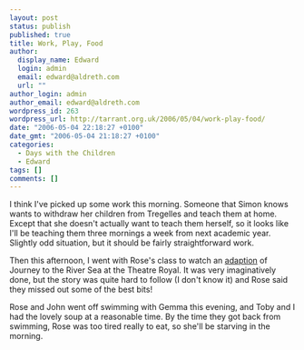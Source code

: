 ```yaml
---
layout: post
status: publish
published: true
title: Work, Play, Food
author:
  display_name: Edward
  login: admin
  email: edward@aldreth.com
  url: ""
author_login: admin
author_email: edward@aldreth.com
wordpress_id: 263
wordpress_url: http://tarrant.org.uk/2006/05/04/work-play-food/
date: "2006-05-04 22:18:27 +0100"
date_gmt: "2006-05-04 21:18:27 +0100"
categories:
  - Days with the Children
  - Edward
tags: []
comments: []
---
```


I think I\'ve picked up some work this morning. Someone that Simon knows
wants to withdraw her children from Tregelles and teach them at home.
Except that she doesn\'t actually want to teach them herself, so it
looks like I\'ll be teaching them three mornings a week from next
academic year. Slightly odd situation, but it should be fairly
straightforward work.

Then this afternoon, I went with Rose\'s class to watch an [adaption][1]
of Journey to the River Sea at the Theatre Royal. It was very
imaginatively done, but the story was quite hard to follow (I don\'t
know it) and Rose said they missed out some of the best bits!

Rose and John went off swimming with Gemma this evening, and Toby and I
had the lovely soup at a reasonable time. By the time they got back from
swimming, Rose was too tired really to eat, so she\'ll be starving in
the morning.



[1]: https://www.theatre-centre.co.uk/show_details.asp?showID=25
